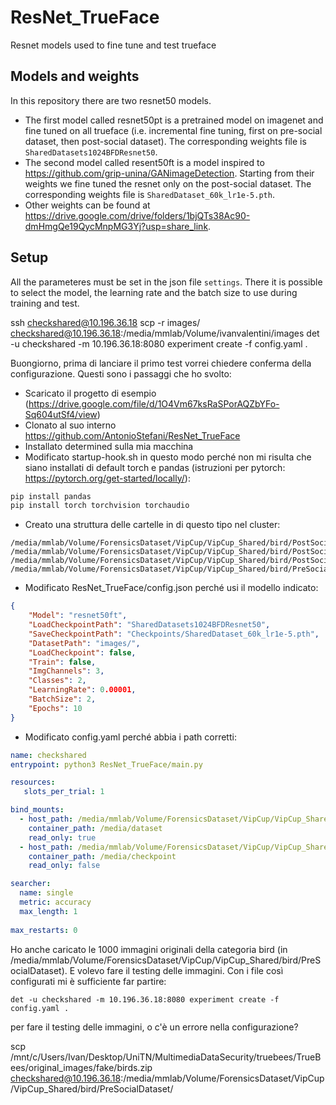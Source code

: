 # ResNet_TrueFace
Resnet models used to fine tune and test trueface
## Models and weights
In this repository there are two resnet50 models.

 - The first model called resnet50pt is a pretrained model on imagenet and fine tuned on all trueface (i.e. incremental fine tuning, first on pre-social dataset, then post-social dataset). The corresponding weights file is `SharedDatasets1024BFDResnet50`.
 - The second model called resent50ft is a model inspired to https://github.com/grip-unina/GANimageDetection. Starting from their weights we fine tuned the resnet only on the post-social dataset. The corresponding weights file is `SharedDataset_60k_lr1e-5.pth`.
 - Other weights can be found at https://drive.google.com/drive/folders/1bjQTs38Ac90-dmHmgQe19QycMnpMG3Yj?usp=share_link.
## Setup
All the parameteres must be set in the json file `settings`. There it is possible to select the model, the learning rate and the batch size to use during training and test.


ssh checkshared@10.196.36.18
scp -r images/ checkshared@10.196.36.18:/media/mmlab/Volume/ivanvalentini/images
det -u checkshared -m 10.196.36.18:8080 experiment create -f config.yaml .


Buongiorno, 
prima di lanciare il primo test vorrei chiedere conferma della configurazione. Questi sono i passaggi che ho svolto:

- Scaricato il progetto di esempio (https://drive.google.com/file/d/1O4Vm67ksRaSPorAQZbYFo-Sq604utSf4/view)
- Clonato al suo interno https://github.com/AntonioStefani/ResNet_TrueFace
- Installato determined sulla mia macchina
- Modificato startup-hook.sh in questo modo perché non mi risulta che siano installati di default torch e pandas (istruzioni per pytorch: https://pytorch.org/get-started/locally/):

```sh
pip install pandas
pip install torch torchvision torchaudio
```

- Creato una struttura delle cartelle in  di questo tipo nel cluster:
```
/media/mmlab/Volume/ForensicsDataset/VipCup/VipCup_Shared/bird/PostSocialDataset/Facebook
/media/mmlab/Volume/ForensicsDataset/VipCup/VipCup_Shared/bird/PostSocialDataset/Telegram
/media/mmlab/Volume/ForensicsDataset/VipCup/VipCup_Shared/bird/PostSocialDataset/Twitter
/media/mmlab/Volume/ForensicsDataset/VipCup/VipCup_Shared/bird/PreSocialDataset
```

- Modificato ResNet_TrueFace/config.json perché usi il modello indicato:
```json
{
    "Model": "resnet50ft", 
    "LoadCheckpointPath": "SharedDatasets1024BFDResnet50",
    "SaveCheckpointPath": "Checkpoints/SharedDataset_60k_lr1e-5.pth",
    "DatasetPath": "images/",
    "LoadCheckpoint": false,
    "Train": false,
    "ImgChannels": 3,
    "Classes": 2,
    "LearningRate": 0.00001,
    "BatchSize": 2,
    "Epochs": 10
}
```

- Modificato config.yaml perché abbia i path corretti:
 
```yaml
name: checkshared
entrypoint: python3 ResNet_TrueFace/main.py

resources:
   slots_per_trial: 1

bind_mounts:
  - host_path: /media/mmlab/Volume/ForensicsDataset/VipCup/VipCup_Shared/bird/PreSocialDataset
    container_path: /media/dataset
    read_only: true
  - host_path: /media/mmlab/Volume/ForensicsDataset/VipCup/VipCup_Shared/bird/PreSocialDataset/
    container_path: /media/checkpoint
    read_only: false

searcher:
  name: single
  metric: accuracy
  max_length: 1
  
max_restarts: 0
```

Ho anche caricato le 1000 immagini originali della categoria bird (in /media/mmlab/Volume/ForensicsDataset/VipCup/VipCup_Shared/bird/PreSocialDataset). E volevo fare il testing delle immagini.
Con i file così configurati mi è sufficiente far partire: 
```
det -u checkshared -m 10.196.36.18:8080 experiment create -f config.yaml .
```
per fare il testing delle immagini, o c'è un errore nella configurazione?


scp /mnt/c/Users/Ivan/Desktop/UniTN/MultimediaDataSecurity/truebees/TrueBees/original_images/fake/birds.zip checkshared@10.196.36.18:/media/mmlab/Volume/ForensicsDataset/VipCup/VipCup_Shared/bird/PreSocialDataset/
